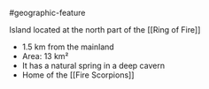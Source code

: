 #geographic-feature 

Island located at the north part of the [[Ring of Fire]]
- 1.5 km from the mainland
- Area: 13 km²
- It has a natural spring in a deep cavern
- Home of the [[Fire Scorpions]]
